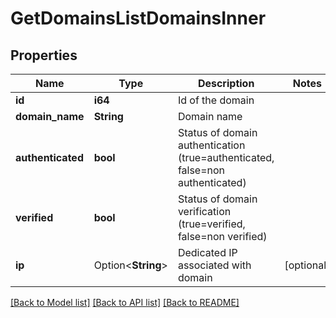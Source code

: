 # GetDomainsListDomainsInner

## Properties

Name | Type | Description | Notes
------------ | ------------- | ------------- | -------------
**id** | **i64** | Id of the domain | 
**domain_name** | **String** | Domain name | 
**authenticated** | **bool** | Status of domain authentication (true=authenticated, false=non authenticated) | 
**verified** | **bool** | Status of domain verification (true=verified, false=non verified) | 
**ip** | Option<**String**> | Dedicated IP associated with domain | [optional]

[[Back to Model list]](../README.md#documentation-for-models) [[Back to API list]](../README.md#documentation-for-api-endpoints) [[Back to README]](../README.md)


